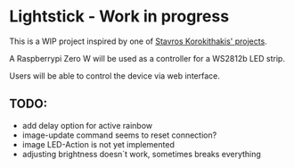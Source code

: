 # Lightstick - Work in progress
This is a WIP project inspired by one of [Stavros Korokithakis' projects](https://www.stavros.io/posts/behold-ledonardo/).

A Raspberrypi Zero W will be used as a controller for a WS2812b LED strip.

Users will be able to control the device via web interface.

## TODO:
 - add delay option for active rainbow
 - image-update command seems to reset connection?
 - image LED-Action is not yet implemented
 - adjusting brightness doesn´t work, sometimes breaks everything 